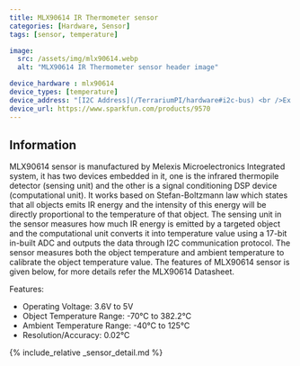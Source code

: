 ```yaml
---
title: MLX90614 IR Thermometer sensor
categories: [Hardware, Sensor]
tags: [sensor, temperature]

image:
  src: /assets/img/mlx90614.webp
  alt: "MLX90614 IR Thermometer sensor header image"

device_hardware : mlx90614
device_types: [temperature]
device_address: "[I2C Address](/TerrariumPI/hardware#i2c-bus) <br />Ex: `0x3f`"
device_url: https://www.sparkfun.com/products/9570
---
```


## Information
MLX90614 sensor is manufactured by Melexis Microelectronics Integrated system, it has two devices embedded in it, one is the infrared thermopile detector (sensing unit) and the other is a signal conditioning DSP device (computational unit). It works based on Stefan-Boltzmann law which states that all objects emits IR energy and the intensity of this energy will be directly proportional to the temperature of that object. The sensing unit in the sensor measures how much IR energy is emitted by a targeted object and the computational unit converts it into temperature value using a 17-bit in-built ADC and outputs the data through I2C communication protocol. The sensor measures both the object temperature and ambient temperature to calibrate the object temperature value. The features of MLX90614 sensor is given below, for more details refer the MLX90614 Datasheet.

Features:
- Operating Voltage: 3.6V to 5V
- Object Temperature Range: -70°C to 382.2°C
- Ambient Temperature Range: -40°C to 125°C
- Resolution/Accuracy: 0.02°C


{% include_relative _sensor_detail.md %}